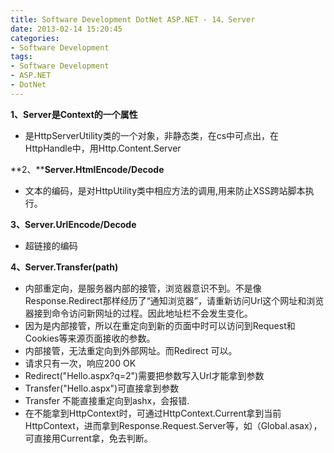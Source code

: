 ```yaml
---
title: Software Development DotNet ASP.NET - 14、Server
date: 2013-02-14 15:20:45
categories:
- Software Development
tags:
- Software Development
- ASP.NET
- DotNet
---
```


**1、Server是Context的一个属性**

- 是HttpServerUtility类的一个对象，非静态类，在cs中可点出，在HttpHandle中，用Http.Content.Server

**2、****Server.HtmlEncode/Decode** 

- 文本的编码，是对HttpUtility类中相应方法的调用,用来防止XSS跨站脚本执行。

**3、Server.UrlEncode/Decode**

- 超链接的编码

**4、Server.Transfer(path)**

- 内部重定向，是服务器内部的接管，浏览器意识不到。不是像Response.Redirect那样经历了“通知浏览器”，请重新访问Url这个网址和浏览器接到命令访问新网址的过程。因此地址栏不会发生变化。
- 因为是内部接管，所以在重定向到新的页面中时可以访问到Request和Cookies等来源页面接收的参数。
- 内部接管，无法重定向到外部网址。而Redirect 可以。
- 请求只有一次，响应200 OK
- Redirect("Hello.aspx?q=2")需要把参数写入Url才能拿到参数
- Transfer("Hello.aspx")可直接拿到参数
- Transfer 不能直接重定向到ashx，会报错.
- 在不能拿到HttpContext时，可通过HttpContext.Current拿到当前HttpContext，进而拿到Response.Request.Server等，如（Global.asax），可直接用Current拿，免去判断。